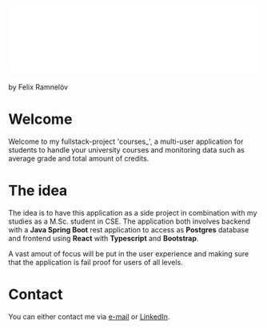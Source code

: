 ![courses_](/assets/png/logo-no-background.png)

by Felix Ramnelöv

# Welcome

Welcome to my fullstack-project 'courses_', a multi-user application for students to handle your university courses and monitoring data such as average grade and total amount of credits.

# The idea

The idea is to have this application as a side project in combination with my studies as a M.Sc. student in CSE. The application both involves backend with a **Java Spring Boot** rest application to access as **Postgres** database and frontend using **React** with **Typescript** and **Bootstrap**. 

A vast amout of focus will be put in the user experience and making sure that the application is fail proof for users of all levels.

# Contact

You can either contact me via [e-mail](mailto:felix@ramnelov.com) or [LinkedIn](https://www.linkedin.com/in/felixramnelöv/).